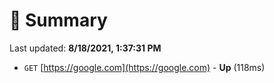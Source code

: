 # 📖 Summary
Last updated: **8/18/2021, 1:37:31 PM**

- `GET` [https://google.com](https://google.com) - **Up** (118ms)
